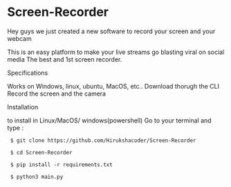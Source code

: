 # Screen-Recorder
Hey guys we just created a new software to record your screen and your webcam

This is an easy platform to make your live streams go blasting viral on social media
The best and 1st screen recorder.

Specifications

Works on Windows, linux, ubuntu, MacOS, etc..
Download thorugh the CLI 
Record the screen and the camera

Installation

to install in Linux/MacOS/ windows(powershell)
Go to your terminal and type :

     $ git clone https://github.com/Hirukshacoder/Screen-Recorder
                           
     $ cd Screen-Recorder
                      
     $ pip install -r requirements.txt
                           
     $ python3 main.py
